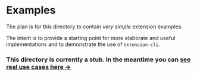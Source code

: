 # Examples

The plan is for this directory to contain _very simple_ extension examples.

The intent is to provide a starting point for more elaborate and useful 
implementations and to demonstrate the use of `extension-cli`. 

### This directory is currently a stub. In the meantime you can [see real use cases here &rarr;](https://github.com/MobileFirstLLC/extension-cli/network/dependents?package_id=UGFja2FnZS03NTExMzgyOTQ%3D)

